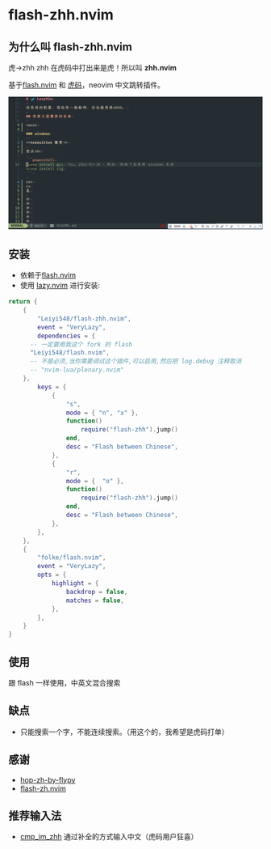 # flash-zhh.nvim

## 为什么叫 flash-zhh.nvim

虎→zhh
zhh 在虎码中打出来是虎！所以叫 **zhh.nvim**

基于[flash.nvim](https://github.com/Leiyi548/flash.nvim) 和 [虎码](https://tiger-code.com/)，neovim 中文跳转插件。

![虎码屏示 gif 图](./gif/PixPin_2024-03-31_18-05-48.gif)


## 安装

- 依赖于[flash.nvim](https://github.com/folke/flash.nvim)
- 使用 [lazy.nvim](https://github.com/{folke/lazy.nvim) 进行安装:

```lua
return {
	{
		"Leiyi548/flash-zhh.nvim",
		event = "VeryLazy",
		dependencies = {
      -- 一定要用我这个 fork 的 flash
      "Leiyi548/flash.nvim",
      -- 不是必须,当你需要调试这个插件,可以启用,然后把 log.debug 注释取消
      -- "nvim-lua/plenary.nvim"
    },
		keys = {
			{
				"s",
				mode = { "n", "x" },
				function()
					require("flash-zhh").jump()
				end,
				desc = "Flash between Chinese",
			},
			{
				"r",
				mode = {  "o" },
				function()
					require("flash-zhh").jump()
				end,
				desc = "Flash between Chinese",
			},
		},
	},
	{
		"folke/flash.nvim",
		event = "VeryLazy",
		opts = {
			highlight = {
				backdrop = false,
				matches = false,
			},
		},
    }
}
```

## 使用

跟 flash 一样使用，中英文混合搜索

## 缺点

- 只能搜索一个字，不能连续搜索。（用这个的，我希望是虎码打单）

## 感谢

- [hop-zh-by-flypy](https://github.com/zzhirong/hop-zh-by-flypy)
- [flash-zh.nvim](https://github.com/rainzm/flash-zh.nvim)

## 推荐输入法

- [cmp_im_zhh](https://github.com/Leiyi548/cmp_im_zhh) 通过补全的方式输入中文（虎码用户狂喜）
